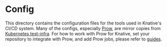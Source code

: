 # Config
 
This directory contains the configuration files for the tools used in Knative's
CI/CD system. Many of the configs, especially
[Prow](https://github.com/kubernetes/test-infra/tree/master/prow), are mirror
copies from [Kubernetes test-infra](https://github.com/kubernetes/test-infra).
For how to work with Prow for Knative, set your repository to integrate with
Prow, and add Prow jobs, please refer to [guides](../guides).
